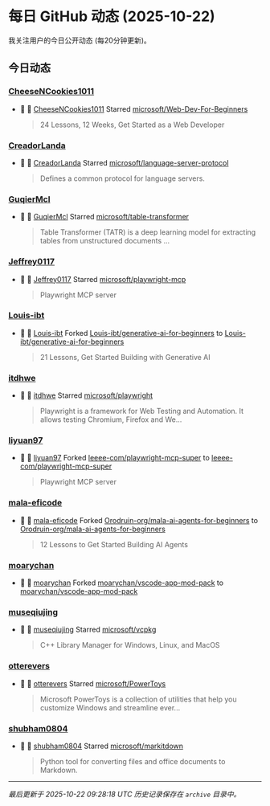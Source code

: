 # 每日 GitHub 动态 (2025-10-22)

我关注用户的今日公开动态 (每20分钟更新)。

## 今日动态

### [CheeseNCookies1011](https://github.com/CheeseNCookies1011)
- 🌟 👤 [CheeseNCookies1011](https://github.com/CheeseNCookies1011) Starred [microsoft/Web-Dev-For-Beginners](https://github.com/microsoft/Web-Dev-For-Beginners)
  > 24 Lessons, 12 Weeks, Get Started as a Web Developer

### [CreadorLanda](https://github.com/CreadorLanda)
- 🌟 👤 [CreadorLanda](https://github.com/CreadorLanda) Starred [microsoft/language-server-protocol](https://github.com/microsoft/language-server-protocol)
  > Defines a common protocol for language servers.

### [GuqierMcl](https://github.com/GuqierMcl)
- 🌟 👤 [GuqierMcl](https://github.com/GuqierMcl) Starred [microsoft/table-transformer](https://github.com/microsoft/table-transformer)
  > Table Transformer (TATR) is a deep learning model for extracting tables from unstructured documents ...

### [Jeffrey0117](https://github.com/Jeffrey0117)
- 🌟 👤 [Jeffrey0117](https://github.com/Jeffrey0117) Starred [microsoft/playwright-mcp](https://github.com/microsoft/playwright-mcp)
  > Playwright MCP server

### [Louis-ibt](https://github.com/Louis-ibt)
- 🍴 👤 [Louis-ibt](https://github.com/Louis-ibt) Forked [Louis-ibt/generative-ai-for-beginners](https://github.com/Louis-ibt/generative-ai-for-beginners) to [Louis-ibt/generative-ai-for-beginners](https://github.com/Louis-ibt/generative-ai-for-beginners)
  > 21 Lessons, Get Started Building with Generative AI 

### [itdhwe](https://github.com/itdhwe)
- 🌟 👤 [itdhwe](https://github.com/itdhwe) Starred [microsoft/playwright](https://github.com/microsoft/playwright)
  > Playwright is a framework for Web Testing and Automation. It allows testing Chromium, Firefox and We...

### [liyuan97](https://github.com/liyuan97)
- 🍴 👤 [liyuan97](https://github.com/liyuan97) Forked [leeee-com/playwright-mcp-super](https://github.com/leeee-com/playwright-mcp-super) to [leeee-com/playwright-mcp-super](https://github.com/leeee-com/playwright-mcp-super)
  > Playwright MCP server

### [mala-eficode](https://github.com/mala-eficode)
- 🍴 👤 [mala-eficode](https://github.com/mala-eficode) Forked [Orodruin-org/mala-ai-agents-for-beginners](https://github.com/Orodruin-org/mala-ai-agents-for-beginners) to [Orodruin-org/mala-ai-agents-for-beginners](https://github.com/Orodruin-org/mala-ai-agents-for-beginners)
  > 12 Lessons to Get Started Building AI Agents

### [moarychan](https://github.com/moarychan)
- 🍴 👤 [moarychan](https://github.com/moarychan) Forked [moarychan/vscode-app-mod-pack](https://github.com/moarychan/vscode-app-mod-pack) to [moarychan/vscode-app-mod-pack](https://github.com/moarychan/vscode-app-mod-pack)

### [museqiujing](https://github.com/museqiujing)
- 🌟 👤 [museqiujing](https://github.com/museqiujing) Starred [microsoft/vcpkg](https://github.com/microsoft/vcpkg)
  > C++ Library Manager for Windows, Linux, and MacOS

### [otterevers](https://github.com/otterevers)
- 🌟 👤 [otterevers](https://github.com/otterevers) Starred [microsoft/PowerToys](https://github.com/microsoft/PowerToys)
  > Microsoft PowerToys is a collection of utilities that help you customize Windows and streamline ever...

### [shubham0804](https://github.com/shubham0804)
- 🌟 👤 [shubham0804](https://github.com/shubham0804) Starred [microsoft/markitdown](https://github.com/microsoft/markitdown)
  > Python tool for converting files and office documents to Markdown.


---
*最后更新于 2025-10-22 09:28:18 UTC*
*历史记录保存在 `archive` 目录中。*

